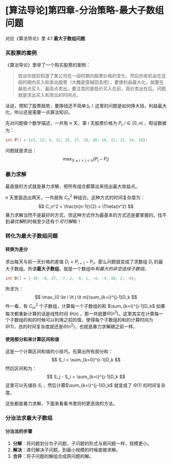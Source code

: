 # [算法导论]第四章-分治策略-最大子数组问题

对应《算法导论》里 4.1 **最大子数组问题**

### 买股票的案例

《算法导论》里举了一个购买股票的案例：

> 假设你提前知道了某公司在一段时期内股票价格的变化，然后你有机会在这段时期内买入和卖出股票（大概是穿越回去吧），要使利益最大化，就要在最低点买入，最高点卖出。要注意的是低价买入在前，高价卖出在后。问题就是求出买入和卖出的时间点。

话说，预知了股票趋势，要挣钱还不简单么！这里的问题是如何挣大钱，利益最大化，所以还是需要一点算法知识。

先对问题做个数学描述，一共有 n 天，第 $i$ 天股票价格为 $P_i , i \in [0, n )$ ，假设数据为：

```c++
int P[] = {23, 13, 5, 32, 25, 27, 19, 20, 16, 12, 22, 24, 18};
```

问题就是求出：
$$
\max_{0 \le i<j\lt n} ( P_j - P_i )
$$

### 暴力求解

最直接的方式就是暴力求解，把所有组合都算出来找出最大收益点。

n 天里面选出两天，一共就有 $C_n^2$ 种组合。这种方式的时间复杂度为：
$$
C_n^2 = \frac{n(n-1)}{2} = \Theta(n^2)
$$
暴力求解当然不是最好的方式，但这种方式作为最基本的方式还是要掌握的。找不到*最优解*的时候至少还有个*可行解*嘛！

### 转化为最大子数组问题

#### 转换为差分

求出每天与前一天价格的差值 $D_i = P_{i+1} - P_{i}$，那么问题就变成了求数组 $D_i$ 的最大子数组。所谓**最大子数组**，就是一个数组中*和最大的非空连续子数组*。

```c++
int D[] = {-10, -8, 27, -7, 2, -8, 1, -4, -4, 10, 2, -6};
```

所求为：
$$
\max_{0 \le i \lt j \lt m}\sum_{k=i}^{j-1}D_k
$$
咋一看，有 $C_m^2$ 个子数组，计算每一个子数组的和 $\sum_{k=i}^{j-1}D_k$ 如果每次都重新计算的话是线性时间 $\Theta(n)$ ，那一共就要$\Theta(n^3)$。这里其实在计算每一个子数组的和的时候可以利用之前的值，使得每个子数组的和的计算时间为 $\Theta (1)$，总的时间复杂度就还是$\Theta (n^2)$，也就是暴力求解跟之前一样。

#### 使用**部分和**来计算区间和值

这是一个计算区间和值的小技巧。先算出所有部分和：
$$
S_i = \sum_{k=0}^{i-1}D_k
$$
然后区间和为：
$$
S_j - S_i = \sum_{k=i}^{j-1}D_k
$$
这里可以先储存 $S_i$ ，然后计算$\sum_{k=i}^{j-1}D_k$ 就变成了 $\Theta (1)$ 的时间复杂度。

这些都是暴力求解，下面来看看书里将的更高效的方法。

### 分治法求最大子数组

#### 分治法的步骤

1. **分解**：将问题划分为子问题，子问题的形式与原问题一样，规模更小。
2. **解决**：递归解决子问题，到最小规模的时候直接求解。
3. **合并**：将子问题的解组合成原问题的解。